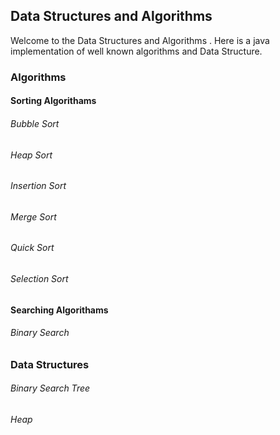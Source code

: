 ## Data Structures and Algorithms

Welcome to the Data Structures and Algorithms . Here is a java implementation of well known algorithms and Data Structure.

### Algorithms

#### Sorting Algorithams
###### Bubble Sort
###### Heap Sort
###### Insertion Sort
###### Merge Sort
###### Quick Sort
###### Selection Sort

#### Searching Algorithams
###### Binary Search

### Data Structures

###### Binary Search Tree
###### Heap
